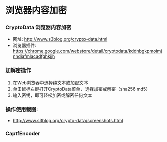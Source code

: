 # 浏览器内容加密

### CryptoData 浏览器内容加密
- 网址: http://www.s3blog.org/crypto-data.html
- 浏览器插件: https://chrome.google.com/webstore/detail/cryptodata/kddnbgkpmoimjnndiafmlacadfghkjjh

### 加解密操作

1. 在Web浏览器中选择纯文本或加密文本
2. 单击鼠标右键打开CryptoData菜单，选择加密或解密（sha256 md5）
3. 输入密钥，即可轻松加密或解密任何文本

### 操作使用截图:
- http://www.s3blog.org/crypto-data/screenshots.html

### CaptfEncoder


